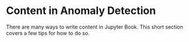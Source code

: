 Content in Anomaly Detection
=======================

There are many ways to write content in Jupyter Book. This short section
covers a few tips for how to do so.

